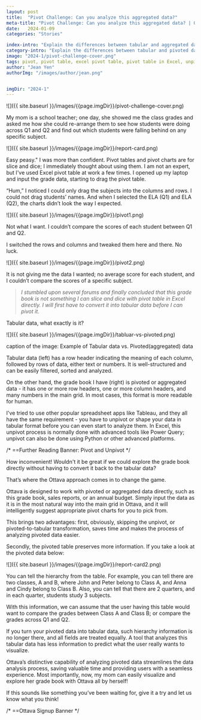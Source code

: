 ```yaml
---
layout: post
title:  "Pivot Challenge: Can you analyze this aggregated data?"
meta-title: "Pivot Challenge: Can you analyze this aggregated data? | Ottava"
date:   2024-01-09
categories: "Stories"

index-intro: "Explain the differences between tabular and aggregated data and explore Ottava's innovative approach to analyzing pivoted data directly."
category-intro: "Explain the differences between tabular and pivoted data and explore Ottava's innovative approach to analyzing aggregated data directly."
image: "2024-1/pivot-challenge-cover.png"
tags: pivot, pivot table, excel pivot table, pivot table in Excel, unpivot, data analysis, pivot charts
author: "Jean Yen"
authorImg: "/images/author/jean.png"


imgDir: "2024-1"
---
```


![]({{ site.baseurl }}/images/{{page.imgDir}}/pivot-challenge-cover.png)

My mom is a school teacher; one day, she showed me the class grades and asked me how she could re-arrange them to see how students were doing across Q1 and Q2 and find out which students were falling behind on any specific subject.

![]({{ site.baseurl }}/images/{{page.imgDir}}/report-card.png)

Easy peasy." I was more than confident. Pivot tables and pivot charts are for slice and dice; I immediately thought about using them. I am not an expert, but I've used Excel pivot table at work a few times. I opened up my laptop and input the grade data, starting to drag the pivot table. 

“Hum,” I noticed I could only drag the subjects into the columns and rows. I could not drag students’ names. And when I selected the ELA (Q1) and ELA (Q2), the charts didn’t look the way I expected.

![]({{ site.baseurl }}/images/{{page.imgDir}}/pivot1.png)

Not what I want. I couldn’t compare the scores of each student between Q1 and Q2.

I switched the rows and columns and tweaked them here and there. No luck.

![]({{ site.baseurl }}/images/{{page.imgDir}}/pivot2.png)

It is not giving me the data I wanted; no average score for each student, and I couldn’t compare the scores of a specific subject.

>*I stumbled upon several forums and finally concluded that this grade book is not something I can slice and dice with pivot table in Excel directly. I will first have to convert it into tabular data before I can pivot it.*

Tabular data, what exactly is it? 

![]({{ site.baseurl }}/images/{{page.imgDir}}/tabluar-vs-pivoted.png)

caption of the image: Example of Tabular data vs. Pivoted(aggregated) data

Tabular data (left) has a row header indicating the meaning of each column, followed by rows of data, either text or numbers. It is well-structured and can be easily filtered, sorted and analyzed. 

On the other hand, the grade book I have (right) is pivoted or aggregated data - it has one or more row headers, one or more column headers, and many numbers in the main grid. In most cases, this format is more readable for human.

I've tried to use other popular spreadsheet apps like Tableau, and they all have the same requirement - you have to unpivot or shape your data in tabular format before you can even start to analyze them. In Excel, this unpivot process is normally done with advanced tools like Power Query; unpivot can also be done using Python or other advanced platforms.

/* ==Further Reading Banner: Pivot and Unpivot */

How inconvenient! 
Wouldn't it be great if we could explore the grade book directly without having to convert it back to the tabular data?

That’s where the Ottava approach comes in to change the game.

Ottava is designed to work with pivoted or aggregated data directly, such as this grade book, sales reports, or an annual budget. Simply input the data as it is in the most natural way into the main grid in Ottava, and it will intelligently suggest appropriate pivot charts for you to pick from. 

This brings two advantages: first, obviously, skipping the unpivot, or pivoted-to-tabular transformation, saves time and makes the process of analyzing pivoted data easier.

Secondly, the pivoted table preserves more information.
If you take a look at the pivoted data below:

![]({{ site.baseurl }}/images/{{page.imgDir}}/report-card2.png)

You can tell the hierarchy from the table. For example, you can tell there are two classes, A and B, where John and Peter belong to Class A, and Anna and Cindy belong to Class B. Also, you can tell that there are 2 quarters, and in each quarter, students study 3 subjects. 

With this information, we can assume that the user having this table would want to compare the grades between Class A and Class B; or compare the grades across Q1 and Q2.

If you turn your pivoted data into tabular data, such hierarchy information is no longer there, and all fields are treated equally. A tool that analyzes this tabular data has less information to predict what the user really wants to visualize.
 
Ottava’s distinctive capability of analyzing pivoted data streamlines the data analysis process, saving valuable time and providing users with a seamless experience. Most importantly, now, my mom can easily visualize and explore her grade book with Ottava all by herself!

If this sounds like something you’ve been waiting for, give it a try and let us know what you think!


/* ==Ottava Signup Banner */
